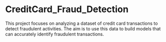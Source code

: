# CreditCard_Fraud_Detection
This project focuses on analyzing a dataset of credit card transactions to detect fraudulent activities. The aim is to use this data to build models that can accurately identify fraudulent transactions.
